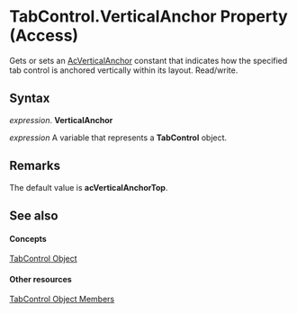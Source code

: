 
# TabControl.VerticalAnchor Property (Access)

Gets or sets an [AcVerticalAnchor](08f16c8b-1566-cfad-795a-cb65a91c4e52.md) constant that indicates how the specified tab control is anchored vertically within its layout. Read/write.


## Syntax

 _expression_. **VerticalAnchor**

 _expression_ A variable that represents a **TabControl** object.


## Remarks

The default value is  **acVerticalAnchorTop**.


## See also


#### Concepts


[TabControl Object](05f7de7b-8665-df6d-3fbb-47f8547d3baf.md)
#### Other resources


[TabControl Object Members](d6de9ec4-e7f9-5c26-d750-d7c134ec9fb0.md)
